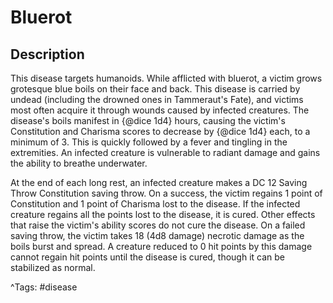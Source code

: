 # Bluerot

## Description

This disease targets humanoids. While afflicted with bluerot, a victim grows grotesque blue boils on their face and back. This disease is carried by undead (including the drowned ones in Tammeraut's Fate), and victims most often acquire it through wounds caused by infected creatures. The disease's boils manifest in {@dice 1d4} hours, causing the victim's Constitution and Charisma scores to decrease by {@dice 1d4} each, to a minimum of 3. This is quickly followed by a fever and tingling in the extremities. An infected creature is vulnerable to radiant damage and gains the ability to breathe underwater.

At the end of each long rest, an infected creature makes a DC 12 Saving Throw Constitution saving throw. On a success, the victim regains 1 point of Constitution and 1 point of Charisma lost to the disease. If the infected creature regains all the points lost to the disease, it is cured. Other effects that raise the victim's ability scores do not cure the disease. On a failed saving throw, the victim takes 18 (4d8 damage) necrotic damage as the boils burst and spread. A creature reduced to 0 hit points by this damage cannot regain hit points until the disease is cured, though it can be stabilized as normal.

^Tags: #disease